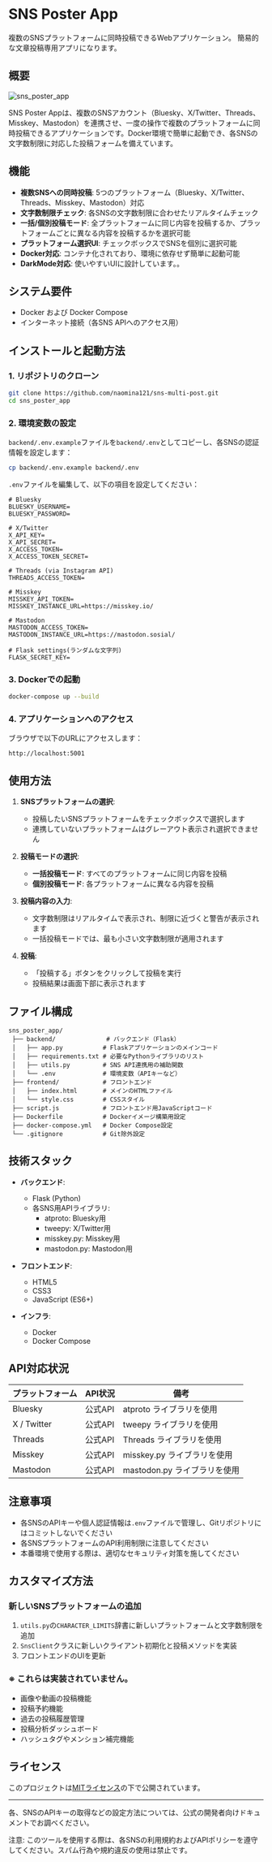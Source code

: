 # SNS Poster App

複数のSNSプラットフォームに同時投稿できるWebアプリケーション。
簡易的な文章投稿専用アプリになります。

## 概要

![sns_poster_app](image-1.png)

SNS Poster Appは、複数のSNSアカウント（Bluesky、X/Twitter、Threads、Misskey、Mastodon）を連携させ、一度の操作で複数のプラットフォームに同時投稿できるアプリケーションです。Docker環境で簡単に起動でき、各SNSの文字数制限に対応した投稿フォームを備えています。

## 機能

- **複数SNSへの同時投稿**: 5つのプラットフォーム（Bluesky、X/Twitter、Threads、Misskey、Mastodon）対応
- **文字数制限チェック**: 各SNSの文字数制限に合わせたリアルタイムチェック
- **一括/個別投稿モード**: 全プラットフォームに同じ内容を投稿するか、プラットフォームごとに異なる内容を投稿するかを選択可能
- **プラットフォーム選択UI**: チェックボックスでSNSを個別に選択可能
- **Docker対応**: コンテナ化されており、環境に依存せず簡単に起動可能
- **DarkMode対応**: 使いやすいUIに設計しています。。

## システム要件

- Docker および Docker Compose
- インターネット接続（各SNS APIへのアクセス用）

## インストールと起動方法

### 1. リポジトリのクローン

```bash
git clone https://github.com/naomina121/sns-multi-post.git
cd sns_poster_app
```

### 2. 環境変数の設定

`backend/.env.example`ファイルを`backend/.env`としてコピーし、各SNSの認証情報を設定します：

```bash
cp backend/.env.example backend/.env
```

`.env`ファイルを編集して、以下の項目を設定してください：

```
# Bluesky
BLUESKY_USERNAME=
BLUESKY_PASSWORD=

# X/Twitter
X_API_KEY=
X_API_SECRET=
X_ACCESS_TOKEN=
X_ACCESS_TOKEN_SECRET=

# Threads (via Instagram API)
THREADS_ACCESS_TOKEN=

# Misskey
MISSKEY_API_TOKEN=
MISSKEY_INSTANCE_URL=https://misskey.io/

# Mastodon
MASTODON_ACCESS_TOKEN=
MASTODON_INSTANCE_URL=https://mastodon.sosial/

# Flask settings(ランダムな文字列)
FLASK_SECRET_KEY=
```

### 3. Dockerでの起動

```bash
docker-compose up --build
```

### 4. アプリケーションへのアクセス

ブラウザで以下のURLにアクセスします：

```
http://localhost:5001
```

## 使用方法

1. **SNSプラットフォームの選択**:
   - 投稿したいSNSプラットフォームをチェックボックスで選択します
   - 連携していないプラットフォームはグレーアウト表示され選択できません

2. **投稿モードの選択**:
   - **一括投稿モード**: すべてのプラットフォームに同じ内容を投稿
   - **個別投稿モード**: 各プラットフォームに異なる内容を投稿

3. **投稿内容の入力**:
   - 文字数制限はリアルタイムで表示され、制限に近づくと警告が表示されます
   - 一括投稿モードでは、最も小さい文字数制限が適用されます

4. **投稿**:
   - 「投稿する」ボタンをクリックして投稿を実行
   - 投稿結果は画面下部に表示されます

## ファイル構成

```
sns_poster_app/
 ├── backend/              # バックエンド（Flask）
 │   ├── app.py           # Flaskアプリケーションのメインコード
 │   ├── requirements.txt # 必要なPythonライブラリのリスト
 │   ├── utils.py         # SNS API連携用の補助関数
 │   └── .env             # 環境変数（APIキーなど）
 ├── frontend/            # フロントエンド
 │   ├── index.html       # メインのHTMLファイル
 │   └── style.css        # CSSスタイル
 ├── script.js            # フロントエンド用JavaScriptコード
 ├── Dockerfile           # Dockerイメージ構築用設定
 ├── docker-compose.yml   # Docker Compose設定
 └── .gitignore           # Git除外設定
```

## 技術スタック

- **バックエンド**:
  - Flask (Python)
  - 各SNS用APIライブラリ:
    - atproto: Bluesky用
    - tweepy: X/Twitter用
    - misskey.py: Misskey用
    - mastodon.py: Mastodon用

- **フロントエンド**:
  - HTML5
  - CSS3
  - JavaScript (ES6+)

- **インフラ**:
  - Docker
  - Docker Compose

## API対応状況

| プラットフォーム | API状況 | 備考 |
|--------------|---------|------|
| Bluesky      | 公式API | atproto ライブラリを使用 |
| X / Twitter  | 公式API | tweepy ライブラリを使用 |
| Threads      | 公式API | Threads ライブラリを使用 |
| Misskey      | 公式API | misskey.py ライブラリを使用 |
| Mastodon     | 公式API | mastodon.py ライブラリを使用 |

## 注意事項

- 各SNSのAPIキーや個人認証情報は`.env`ファイルで管理し、Gitリポジトリにはコミットしないでください
- 各SNSプラットフォームのAPI利用制限に注意してください
- 本番環境で使用する際は、適切なセキュリティ対策を施してください

## カスタマイズ方法

### 新しいSNSプラットフォームの追加

1. `utils.py`の`CHARACTER_LIMITS`辞書に新しいプラットフォームと文字数制限を追加
2. `SnsClient`クラスに新しいクライアント初期化と投稿メソッドを実装
3. フロントエンドのUIを更新

### ※ これらは実装されていません。

- 画像や動画の投稿機能
- 投稿予約機能
- 過去の投稿履歴管理
- 投稿分析ダッシュボード
- ハッシュタグやメンション補完機能

## ライセンス

このプロジェクトは[MITライセンス](LICENSE)の下で公開されています。

---

各、SNSのAPIキーの取得などの設定方法については、公式の開発者向けドキュメントでお調べください。

注意: このツールを使用する際は、各SNSの利用規約およびAPIポリシーを遵守してください。スパム行為や規約違反の使用は禁止です。
